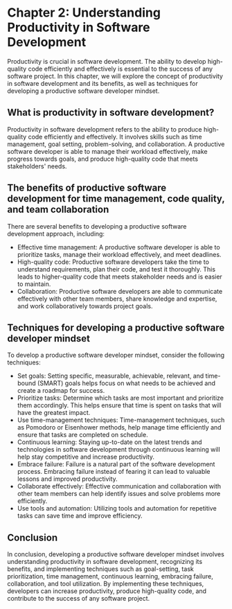Chapter 2: Understanding Productivity in Software Development
=============================================================

Productivity is crucial in software development. The ability to develop high-quality code efficiently and effectively is essential to the success of any software project. In this chapter, we will explore the concept of productivity in software development and its benefits, as well as techniques for developing a productive software developer mindset.

What is productivity in software development?
---------------------------------------------

Productivity in software development refers to the ability to produce high-quality code efficiently and effectively. It involves skills such as time management, goal setting, problem-solving, and collaboration. A productive software developer is able to manage their workload effectively, make progress towards goals, and produce high-quality code that meets stakeholders' needs.

The benefits of productive software development for time management, code quality, and team collaboration
---------------------------------------------------------------------------------------------------------

There are several benefits to developing a productive software development approach, including:

* Effective time management: A productive software developer is able to prioritize tasks, manage their workload effectively, and meet deadlines.
* High-quality code: Productive software developers take the time to understand requirements, plan their code, and test it thoroughly. This leads to higher-quality code that meets stakeholder needs and is easier to maintain.
* Collaboration: Productive software developers are able to communicate effectively with other team members, share knowledge and expertise, and work collaboratively towards project goals.

Techniques for developing a productive software developer mindset
-----------------------------------------------------------------

To develop a productive software developer mindset, consider the following techniques:

* Set goals: Setting specific, measurable, achievable, relevant, and time-bound (SMART) goals helps focus on what needs to be achieved and create a roadmap for success.
* Prioritize tasks: Determine which tasks are most important and prioritize them accordingly. This helps ensure that time is spent on tasks that will have the greatest impact.
* Use time-management techniques: Time-management techniques, such as Pomodoro or Eisenhower methods, help manage time efficiently and ensure that tasks are completed on schedule.
* Continuous learning: Staying up-to-date on the latest trends and technologies in software development through continuous learning will help stay competitive and increase productivity.
* Embrace failure: Failure is a natural part of the software development process. Embracing failure instead of fearing it can lead to valuable lessons and improved productivity.
* Collaborate effectively: Effective communication and collaboration with other team members can help identify issues and solve problems more efficiently.
* Use tools and automation: Utilizing tools and automation for repetitive tasks can save time and improve efficiency.

Conclusion
----------

In conclusion, developing a productive software developer mindset involves understanding productivity in software development, recognizing its benefits, and implementing techniques such as goal-setting, task prioritization, time management, continuous learning, embracing failure, collaboration, and tool utilization. By implementing these techniques, developers can increase productivity, produce high-quality code, and contribute to the success of any software project.
